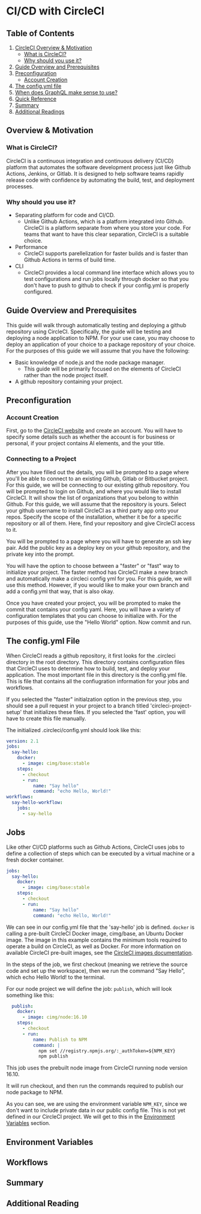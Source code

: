 # CI/CD with CircleCI

## Table of Contents
1. [CircleCI Overview & Motivation](#overview--motivation)
    - [What is CircleCI?](#what-is-circleci)
    - [Why should you use it?](#why-should-you-use-it)
2. [Guide Overview and Prerequisites](#guide-overview-and-prerequisites)
3. [Preconfiguration](#preconfiguration)
    - [Account Creation](#account-creation)
4. [The config.yml file](#when-does-rest-make-sense-to-use)
5. [When does GraphQL make sense to use?](#when-does-graphql-make-sense-to-use)
6. [Quick Reference](#quick-reference-for-common-uses)
7. [Summary](#summary)
8. [Additional Readings](#additional-reading)

## Overview & Motivation
### What is CircleCI? 
CircleCI is a continuous integration and continuous delivery (CI/CD) platform that automates the software development process just like Github Actions, Jenkins, or Gitlab. It is designed to help software teams rapidly release code with confidence by automating the build, test, and deployment processes.


### Why should you use it?
- Separating platform for code and CI/CD.
    - Unlike Github Actions, which is a platform integrated into Github. CircleCI is a platform separate from where you store your code. For teams that want to have this clear separation, CircleCI is a suitable choice.
- Performance
    - CircleCI supports parellelization for faster builds and is faster than Github Actions in terms of build time.
- CLI
    - CircleCI provides a local command line interface which allows you to test configurations and run jobs locally through docker so that you don't have to push to github to check if your config.yml is properly configured.


## Guide Overview and Prerequisites
This guide will walk through automatically testing and deploying a github repository using CircleCI. Specifically, the guide will be testing and deploying a node application to NPM. For your use case, you may choose to deploy an application of your choice to a package repository of your choice. For the purposes of this guide we will assume that you have the following:
- Basic knowledge of node.js and the node package manager.
    - This guide will be primarily focused on the elements of CircleCI rather than the node project itself.
- A github repository containing your project.

## Preconfiguration
### Account Creation
First, go to the [CircleCI website](https://circleci.com/signup/) and create an account. You will have to specify some details such as whether the account is for business or personal, if your project contains AI elements, and the your title.

### Connecting to a Project
After you have filled out the details, you will be prompted to a page where you'll be able to connect to an existing Github, Gitlab or Bitbucket project. For this guide, we will be connecting to our existing github repository. You will be prompted to login on Github, and where you would like to install CircleCI. It will show the list of organizations that you belong to within Github. For this guide, we will assume that the repository is yours. Select your github username to install CircleCI as a third party app onto your repos. Specify the scope of the installation, whether it be for a specific repository or all of them. Here, find your repository and give CircleCI access to it.
 
You will be prompted to a page where you will have to generate an ssh key pair. Add the public key as a deploy key on your github repository, and the private key into the prompt.

You will have the option to choose between a "faster" or "fast" way to initialize your project. The faster method has CircleCI make a new branch and automatically make a circleci config yml for you. For this guide, we will use this method. However, if you would like to make your own branch and add a config.yml that way, that is also okay. 

Once you have created your project, you will be prompted to make the commit that contains your config yaml. Here, you will have a variety of configuration templates that you can choose to initialize with. For the purposes of this guide, use the "Hello World" option. Now commit and run.


## The config.yml File
When CircleCI reads a github repository, it first looks for the .circleci directory in the root directory. This directory contains configuration files that CircleCI uses to determine how to build, test, and deploy your application.
The most important file in this directory is the config.yml file. This is file that contains all the confiugration information for your jobs and workflows.

If you selected the "faster" initialzation option in the previous step, you should see a pull request in your project to a branch titled 'circleci-project-setup' that initializes these files. If you selected the 'fast' option, you will have to create this file manually.

The initialized .circleci/config.yml should look like this:
```yaml
version: 2.1
jobs:
  say-hello:
    docker:
      - image: cimg/base:stable
    steps:
      - checkout
      - run:
          name: "Say hello"
          command: "echo Hello, World!"
workflows:
  say-hello-workflow:
    jobs:
      - say-hello
```

## Jobs
Like other CI/CD platforms such as Github Actions, CircleCI uses jobs to define a collection of steps which can be executed by a virtual machine or a fresh docker container.

```yaml
jobs:
  say-hello:
    docker:
      - image: cimg/base:stable
    steps:
      - checkout
      - run:
          name: "Say hello"
          command: "echo Hello, World!"
```
We can see in our config.yml file that the 'say-hello' job is defined. `docker` is calling a pre-built CircleCI Docker image, cimg/base, an Ubuntu Docker image. The image in this example contains the minimum tools required to operate a build on CircleCI, as well as Docker. For more information on available CircleCI pre-built images, see the [CircleCI images documentation]('https://circleci.com/developer/images').

In the steps of the job, we first checkout (meaning we retrieve the source code and set up the workspace), then we run the command "Say Hello", which echo Hello World! to the terminal. 

For our node project we will define the job: `publish`, which will look something like this:
```yaml
  publish:
    docker:
      - image: cimg/node:16.10
    steps:
      - checkout
      - run:
          name: Publish to NPM
          command: |
            npm set //registry.npmjs.org/:_authToken=${NPM_KEY}
            npm publish
```
This job uses the prebuilt node image from CircleCI running node version 16.10.

It will run checkout, and then run the commands required to publish our node package to NPM.

As you can see, we are using the environment variable `NPM_KEY`, since we don't want to include private data in our public config file. This is not yet defined in our CircleCI project. We will get to this in the [Environment Variables](#environment-variables) section.

## Environment Variables

## Workflows



## Summary
## Additional Reading